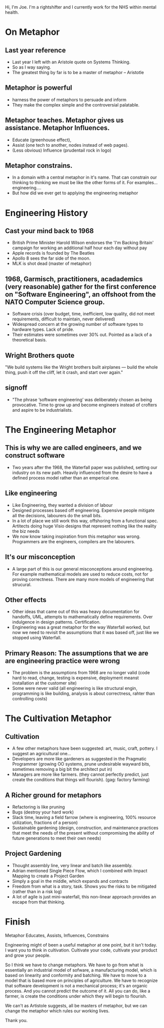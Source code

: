 Hi, I'm Joe. I'm a rightshifter and I currently work for the NHS within mental health.

On Metaphor 
===========

## Last year reference
* Last year I left with an Aristole quote on Systems Thinking.
* So as I way saying.
* The greatest thing by far is to be a master of metaphor – Aristotle

## Metaphor is powerful
 * harness the power of metaphors to persuade and inform
 * They make the complex simple and the controversial palatable.

## Metaphor teaches. Metaphor gives us assistance. Metaphor Influences. 
 * Educate (greenhouse effect), 
 * Assist (one tech to another, nodes instead of web pages). 
 * (Less obvious) Influence (prudentail rock in logo)

## Metaphor constrains.
 * In a domain with a central metaphor in it's name. That can constrain our thinking to thinking we must be like the other forms of it. For examples... engineering....
 * But how did we ever get to applying the engineering metaphor

Engineering History
===================

## Cast your mind back to 1968
 * British Prime Minister Harold Wilson endorses the 'I'm Backing Britain' campaign for working an additional half hour each day without pay
 * Apple records is founded by The Beatles
 * Apollo 8 sees the far side of the moon.
 * MLK is shot dead (master of metaphor)

## 1968, Garmisch, practitioners, acadademics (very reasonable) gather for the first conference on "Software Engineering", an offshoot from the NATO Computer Science group.
 * Software crisis (over budget, time, inefficient, low quality, did not meet requirements, difficult to maintain, never delivered)
 * Widespread concern at the growing number of software types to hardware types. Lack of pride.
 * Their estimates were sometimes over 30% out. Pointed as a lack of a theoretical basis.

## Wright Brothers quote
"We build systems like the Wright brothers built airplanes — build the whole thing, push it off the cliff, let it crash, and start over again."

## signoff
 * "The phrase ‘software engineering’ was deliberately chosen as being provocative. Time to grow up and become engineers instead of crofters and aspire to be industrialists.

The Engineering Metaphor
========================

## This is why we are called engineers, and we construct software
 * Two years after the 1968, the Waterfall paper was published, setting our industry on its new path. Heavily influenced from the desire to have a defined process model rather than an emperical one.

## Like engineering
 * Like Engineering, they wanted a division of labour
 * Designed processes based off engineering. Expensive people mitigate all the decisions, labourers do the small bits.
 * In a lot of place we still work this way, offshoring from a functional spec. Artitects doing huge Visio designs that represent nothing like the reality the biz needs
 * We now know taking inspiration from this metaphor was wrong. Programmers are the engineers, compilers are the labourers. 

## It's our misconception
 * A large part of this is our general misconceptions around engineering. For example mathematical models are used to reduce costs, not for proving correctness. There are many more models of engineering that strucural.

## Other effects
 * Other ideas that came out of this was heavy documentation for handoffs, UML, attempts to mathematically define requirements. Over indulgence in design patterns. Certification.
 * Engineering was a great metaphor for the way Waterfall worked, but now we need to revisit the assumptions that it was based off, just like we stopped using Waterfall.

## Primary Reason: The assumptions that we are are engineering practice were wrong
 * The problem is the assumptions from 1968 are no longer valid (code hard to read, change, testing is expensive, deployment meanst installation at the customer site)
 * Some were never valid (all engineering is like structural engin, programming is like building, analysis is about correctness, rahter than controlling costs)

The Cultivation Metaphor
=======================

## Cultivation
 * A few other metaphors have been suggested: art, music, craft, pottery. I suggest an agricultural one...
 * Developers are more like gardeners as suggested in the Pragmatic Programmer (growing OO systems, prune undesirable wayward bits, sometimes removing a big bit the architect put in)
 * Managers are more like farmers. (they cannot perfectly predict, just create the conditions that things will flourish). (gag: factory farming)

## A Richer ground for metaphors
 * Refactoring is like pruning
 * Bugs (destroy your hard work)
 * Slack time, leaving a field farrow (where is engineering, 100% resource utilization, fractions of a person)
 * Sustainable gardening (design, construction, and maintenance practices that meet the needs of the present without compromising the ability of future generations to meet their own needs)

## Project Gardening
 * Thought assembly line, very linear and batch like assembly.
 * Adrian mentioned Single Piece Flow, which I combined with Impact Mapping to create a Project Garden
 * Simply a goal in the middle, which expands and contracts
 * Freedom from what is a story, task. Shows you the risks to be mitigated (rather than in a risk log)
 * A lot of agile is just mini-waterfall, this non-linear approach provides an escape from that thinking.

Finish
======

Metaphor Educates, Assists, Influences, Constrains

Engineering might of been a useful metaphor at one point, but it isn't today. I want you to think in cultivation. Cultivate your code, cultivate your product and grow your people.

So I think we have to change metaphors. We have to go from what is essentially an industrial model of sofware, a manufacturing model, which is based on linearity and conformity and batching. We have to move to a model that is based more on principles of agriculture. We have to recognize that software development is not a mechanical process; it's an organic process. And you cannot predict the outcome of it. All you can do, like a farmer, is create the conditions under which they will begin to flourish.

We can't as Artistole suggests, all be masters of metaphor, but we can change the metaphor which rules our working lives.

Thank you.
